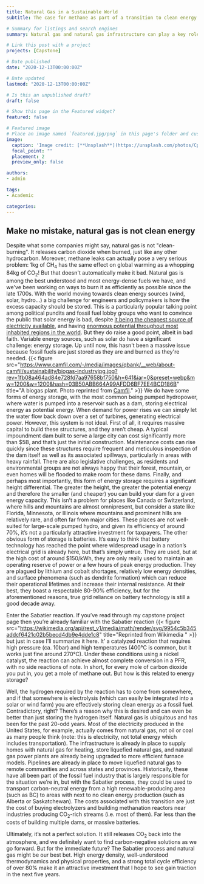 ```yaml
---
title: Natural Gas in a Sustainable World
subtitle: The case for methane as part of a transition to clean energy

# Summary for listings and search engines
summary: Natural gas and natural gas infrastructure can play a key role in a country's transition to clean energy, and might actually be the key to centralized solar power.

# Link this post with a project
projects: [Capstone]

# Date published
date: "2020-12-13T00:00:00Z"

# Date updated
lastmod: "2020-12-13T00:00:00Z"

# Is this an unpublished draft?
draft: false

# Show this page in the Featured widget?
featured: false

# Featured image
# Place an image named `featured.jpg/png` in this page's folder and customize its options here.
image:
  caption: 'Image credit: [**Unsplash**](https://unsplash.com/photos/CpkOjOcXdUY)'
  focal_point: ""
  placement: 2
  preview_only: false

authors:
- admin

tags:
- Academic

categories:
---
```


## Make no mistake, natural gas is not clean energy

Despite what some companies might say, natural gas is not "clean-burning". It releases carbon dioxide when burned, just like any other hydrocarbon. Moreover, methane leaks can actually pose a very serious problem: 1kg of CH<sub>4</sub> has the same effect on global warming as a whopping 84kg of CO<sub>2</sub>! But that doesn't automatically make it bad. Natural gas is among the best understood and most energy-dense fuels we have, and we've been working on ways to burn it as efficiently as possible since the late 1700s. With the world moving towards clean energy sources (wind, solar, hydro...) a big challenge for engineers and policymakers is how the excess capacity should be stored. This is a particularly popular talking point among political pundits and fossil fuel lobby groups who want to convince the public that solar energy is bad, despite [it being the cheapest source of electricity available](https://www.carbonbrief.org/solar-is-now-cheapest-electricity-in-history-confirms-iea), and having [enormous potential throughout most inhabited regions in the world](https://www.worldbank.org/en/topic/energy/publication/solar-photovoltaic-power-potential-by-country). But they do raise a good point, albeit in bad faith. Variable energy sources, such as solar do have a significant challenge: energy storage. Up until now, this hasn't been a massive issue because fossil fuels are just stored as they are and burned as they're needed.
{{< figure src="https://www.camfil.com/-/media/images/qbank/__web/about-camfil/sustainability/biogas-industryjpg.jpg?rev=1fb08a464ad84e728fd7aa97658bf750&h=641&iar=0&preset=webp&mw=1200&w=1200&hash=03B50ABB664A99AFDD6BF7EE4BCD186B" title="A biogas plant. Photo reprinted from [Camfil](https://www.camfil.com/en-us/insights/energy-and-power-systems/biogas-industry-filtration)." >}}
We do have some forms of energy storage, with the most common being pumped hydropower, where water is pumped into a reservoir such as a dam, storing electrical energy as potential energy. When demand for power rises we can simply let the water flow back down over a set of turbines, generating electrical power. However, this system is not ideal. First of all, it requires massive capital to build these structures, and they aren’t cheap. A typical impoundment dam built to serve a large city can cost significantly more than $5B, and that’s just the initial construction. Maintenance costs can rise quickly since these structures require frequent and meticulous inspection of the dam itself as well as its associated spillways, particularly in areas with heavy rainfall. There are also legislative challenges, as residents and environmental groups are not always happy that their forest, mountain, or even homes will be flooded to make room for these dams. Finally, and perhaps most importantly, this form of energy storage requires a significant height differential. The greater the height, the greater the potential energy and therefore the smaller (and cheaper) you can build your dam for a given energy capacity. This isn’t a problem for places like Canada or Switzerland, where hills and mountains are almost omnipresent, but consider a state like Florida, Minnesota, or Illinois where mountains and prominent hills are relatively rare, and often far from major cities. These places are not well-suited for large-scale pumped hydro, and given its efficiency of around 70%, it’s not a particularly attractive investment for taxpayers. The other obvious form of storage is batteries. It’s easy to think that battery technology has reached the point where widespread usage in a nation’s electrical grid is already here, but that’s simply untrue. They are used, but at the high cost of around $150/kWh, they are only really used to maintain an operating reserve of power or a few hours of peak energy production. They are plagued by lithium and cobalt shortages, relatively low energy densities, and surface phenomena (such as dendrite formation) which can reduce their operational lifetimes and increase their internal resistance. At their best, they boast a respectable 80-90% efficiency, but for the aforementioned reasons, true grid reliance on battery technology is still a good decade away.

Enter the Sabatier reaction. If you’ve read through my capstone project page then you’re already familiar with the Sabatier reaction
{{< figure src="https://wikimedia.org/api/rest_v1/media/math/render/svg/9954c5b345addcf6421c02b5becd4db9e4dde1c8" title="Reprinted from Wikimedia " >}}
but just in case I’ll summarize it here. It’ a catalyzed reaction that requires high pressure (ca. 10bar) and high temperatures (400°C is common, but it works just fine around 270°C). Under these conditions using a nickel catalyst, the reaction can achieve almost complete conversion in a PFR, with no side reactions of note. In short, for every mole of carbon dioxide you put in, you get a mole of methane out. But how is this related to energy storage?

Well, the hydrogen required by the reaction has to come from somewhere, and if that somewhere is electrolysis (which can easily be integrated into a solar or wind farm) you are effectively storing clean energy as a fossil fuel. Contradictory, right? There’s a reason why this is desired and can even be better than just storing the hydrogen itself. Natural gas is ubiquitous and has been for the past 20-odd years. Most of the electricity produced in the United States, for example, actually comes from natural gas, not oil or coal as many people think (note: this is electricity, not total energy which includes transportation). The infrastructure is already in place to supply homes with natural gas for heating, store liquefied natural gas, and natural gas power plants are already being upgraded to more efficient furnace models. Pipelines are already in place to move liquefied natural gas to remote communities and across states and provinces. Historically, these have all been part of the fossil fuel industry that is largely responsible for the situation we’re in, but with the Sabatier process, they could be used to transport carbon-neutral energy from a high renewable-producing area (such as BC) to areas with next to no clean energy production (such as Alberta or Saskatchewan). The costs associated with this transition are just the cost of buying electrolyzers and building methanation reactors near industries producing CO<sub>2</sub>-rich streams (i.e. most of them). Far less than the costs of building multiple dams, or massive batteries.

Ultimately, it’s not a perfect solution. It still releases CO<sub>2</sub> back into the atmosphere, and we definitely want to find carbon-negative solutions as we go forward. But for the immediate future? The Sabatier process and natural gas might be our best bet. High energy density, well-understood thermodynamics and physical properties, and a strong total cycle efficiency of over 80% make it an attractive investment that I hope to see gain traction in the next five years.

